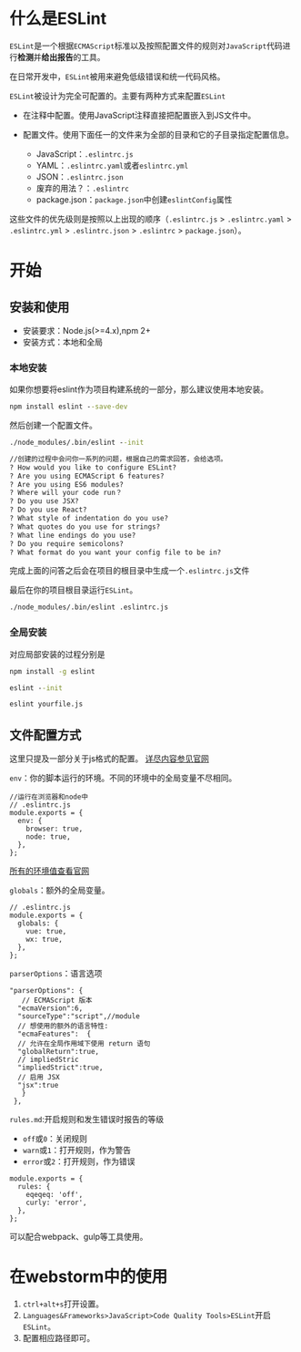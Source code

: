 # 什么是ESLint

`ESLint`是一个根据`ECMAScript`标准以及按照配置文件的规则对`JavaScript`代码进行**检测**并**给出报告**的工具。

在日常开发中，`ESLint`被用来避免低级错误和统一代码风格。

`ESLint`被设计为完全可配置的。主要有两种方式来配置`ESLint`

+   在注释中配置。使用JavaScript注释直接把配置嵌入到JS文件中。
+   配置文件。使用下面任一的文件来为全部的目录和它的子目录指定配置信息。

    * JavaScript：`.eslintrc.js`
    * YAML：`.eslintrc.yaml`或者`eslintrc.yml`
    * JSON：`.eslintrc.json`
    * 废弃的用法？：`.eslintrc`
    * package.json：`package.json`中创建`eslintConfig`属性

这些文件的优先级则是按照以上出现的顺序（`.eslintrc.js` > `.eslintrc.yaml` > `.eslintrc.yml` > `.eslintrc.json` > `.eslintrc` > `package.json`）。

# 开始

## 安装和使用

+ 安装要求：Node.js(>=4.x),npm 2+
+ 安装方式：本地和全局

### 本地安装

如果你想要将eslint作为项目构建系统的一部分，那么建议使用本地安装。

```cmd
npm install eslint --save-dev
```

然后创建一个配置文件。

```cmd
./node_modules/.bin/eslint --init

//创建的过程中会问你一系列的问题，根据自己的需求回答，会给选项。
? How would you like to configure ESLint?
? Are you using ECMAScript 6 features?
? Are you using ES6 modules?
? Where will your code run？
? Do you use JSX?
? Do you use React?
? What style of indentation do you use?
? What quotes do you use for strings?
? What line endings do you use?
? Do you require semicolons?
? What format do you want your config file to be in?
```
完成上面的问答之后会在项目的根目录中生成一个`.eslintrc.js`文件

最后在你的项目根目录运行`ESLint`。
```cmd
./node_modules/.bin/eslint .eslintrc.js
```

### 全局安装

对应局部安装的过程分别是
```cmd
npm install -g eslint
```

```cmd
eslint --init
```

```cmd
eslint yourfile.js
```

## 文件配置方式

这里只提及一部分关于js格式的配置。
[详尽内容参见官网](https://eslint.org/docs/user-guide/configuring)

`env`：你的脚本运行的环境。不同的环境中的全局变量不尽相同。

```
//运行在浏览器和node中
// .eslintrc.js
module.exports = {
  env: {
    browser: true,
    node: true,
  },
};
```

 [所有的环境值查看官网](https://eslint.org/docs/user-guide/configuring#specifying-environments)

`globals`：额外的全局变量。

```
// .eslintrc.js
module.exports = {
  globals: {
    vue: true,
    wx: true,
  },
};
```

`parserOptions`：语言选项

```
"parserOptions": {
   // ECMAScript 版本
  "ecmaVersion":6,
  "sourceType":"script",//module
  // 想使用的额外的语言特性:
  "ecmaFeatures":  {
  // 允许在全局作用域下使用 return 语句
  "globalReturn":true,
  // impliedStric
  "impliedStrict":true,
  // 启用 JSX
  "jsx":true
   }
 },
```

`rules.md`:开启规则和发生错误时报告的等级

+ `off`或`0`：关闭规则
+ `warn`或`1`：打开规则，作为警告
+ `error`或`2`：打开规则，作为错误

```
module.exports = {
  rules: {
    eqeqeq: 'off',
    curly: 'error',
  },
};
```

可以配合webpack、gulp等工具使用。

# 在webstorm中的使用

1. `ctrl+alt+s`打开设置。
2. `Languages&Frameworks>JavaScript>Code Quality Tools>ESLint`开启`ESLint`。
3. 配置相应路径即可。

